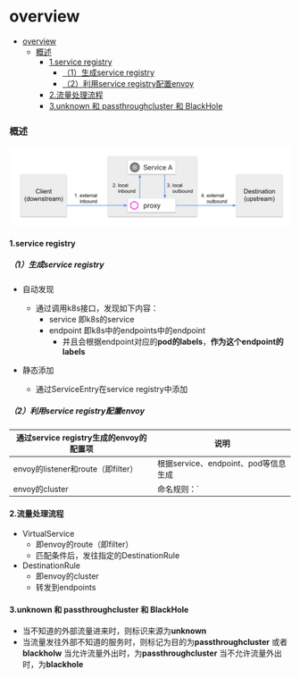 # overview

<!-- @import "[TOC]" {cmd="toc" depthFrom=1 depthTo=6 orderedList=false} -->
<!-- code_chunk_output -->

- [overview](#overview)
    - [概述](#概述)
      - [1.service registry](#1service-registry)
        - [（1）生成service registry](#1生成service-registry)
        - [（2）利用service registry配置envoy](#2利用service-registry配置envoy)
      - [2.流量处理流程](#2流量处理流程)
      - [3.unknown 和 passthroughcluster 和 BlackHole](#3unknown-和-passthroughcluster-和-blackhole)

<!-- /code_chunk_output -->

### 概述

![](./imgs/traffic_01.png)

#### 1.service registry

##### （1）生成service registry
* 自动发现
  * 通过调用k8s接口，发现如下内容：
    * service 即k8s的service
    * endpoint 即k8s中的endpoints中的endpoint
      * 并且会根据endpoint对应的**pod的labels**，**作为这个endpoint的labels**

* 静态添加
  * 通过ServiceEntry在service registry中添加

##### （2）利用service registry配置envoy

|通过service registry生成的envoy的配置项|说明|
|-|-|
|envoy的listener和route（即filter）|根据service、endpoint、pod等信息生成|
|envoy的cluster|命名规则：`<DIRECTION>|<PORT>|<SUBSET>|<SERVICE_FQDN>`|

#### 2.流量处理流程

* VirtualService
  * 即envoy的route（即filter）
  * 匹配条件后，发往指定的DestinationRule
* DestinationRule
  * 即envoy的cluster
  * 转发到endpoints


#### 3.unknown 和 passthroughcluster 和 BlackHole
* 当不知道的外部流量进来时，则标识来源为**unknown**
* 当流量发往外部不知道的服务时，则标记为目的为**passthroughcluster** 或者 **blackholw**
当允许流量外出时，为**passthroughcluster**
当不允许流量外出时，为**blackhole**
